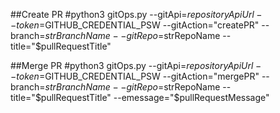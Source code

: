 ##Create PR
#python3 gitOps.py --gitApi=$repositoryApiUrl --token=$GITHUB_CREDENTIAL_PSW --gitAction="createPR" --branch=$strBranchName --gitRepo=$strRepoName --title="$pullRequestTitle"

##Merge PR
#python3 gitOps.py --gitApi=$repositoryApiUrl --token=$GITHUB_CREDENTIAL_PSW --gitAction="mergePR" --branch=$strBranchName --gitRepo=$strRepoName --title="$pullRequestTitle" --emessage="$pullRequestMessage"